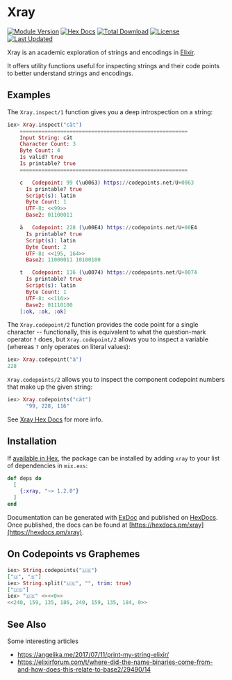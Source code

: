 # Xray

[![Module Version](https://img.shields.io/hexpm/v/xray.svg)](https://hex.pm/packages/xray)
[![Hex Docs](https://img.shields.io/badge/hex-docs-lightgreen.svg)](https://hexdocs.pm/xray/)
[![Total Download](https://img.shields.io/hexpm/dt/xray.svg)](https://hex.pm/packages/xray)
[![License](https://img.shields.io/hexpm/l/xray.svg)](https://hex.pm/packages/xray)
[![Last Updated](https://img.shields.io/github/last-commit/fireproofsocks/xray.svg)](https://github.com/fireproofsocks/xray/commits/master)

Xray is an academic exploration of strings and encodings in [Elixir](https://elixir-lang.org/).

It offers utility functions useful for inspecting strings and their code points to better understand strings and encodings.

## Examples

The `Xray.inspect/1` function gives you a deep introspection on a string:

```elixir
iex> Xray.inspect("cät")
    ======================================================
    Input String: cät
    Character Count: 3
    Byte Count: 4
    Is valid? true
    Is printable? true
    ======================================================

    c   Codepoint: 99 (\u0063) https://codepoints.net/U+0063
      Is printable? true
      Script(s): latin
      Byte Count: 1
      UTF-8: <<99>>
      Base2: 01100011

    ä   Codepoint: 228 (\u00E4) https://codepoints.net/U+00E4
      Is printable? true
      Script(s): latin
      Byte Count: 2
      UTF-8: <<195, 164>>
      Base2: 11000011 10100100

    t   Codepoint: 116 (\u0074) https://codepoints.net/U+0074
      Is printable? true
      Script(s): latin
      Byte Count: 1
      UTF-8: <<116>>
      Base2: 01110100
    [:ok, :ok, :ok]
```

The `Xray.codepoint/2` function provides the code point for a single character -- functionally, this is equivalent to what the question-mark operator `?` does, but `Xray.codepoint/2` allows you to inspect a variable (whereas `?` only operates on literal values):

```elixir
iex> Xray.codepoint("ä")
228
```

`Xray.codepoints/2` allows you to inspect the component codepoint numbers that make up the given string:

```elixir
iex> Xray.codepoints("cät")
      "99, 228, 116"
```

See [Xray Hex Docs](https://hexdocs.pm/xray/Xray.html) for more info.

## Installation

If [available in Hex](https://hex.pm/docs/publish), the package can be installed
by adding `xray` to your list of dependencies in `mix.exs`:

```elixir
def deps do
  [
    {:xray, "~> 1.2.0"}
  ]
end
```

Documentation can be generated with [ExDoc](https://github.com/elixir-lang/ex_doc)
and published on [HexDocs](https://hexdocs.pm). Once published, the docs can
be found at [https://hexdocs.pm/xray](https://hexdocs.pm/xray).

## On Codepoints vs Graphemes

```elixir
iex> String.codepoints("🇺🇸")
["🇺", "🇸"]
iex> String.split("🇺🇸", "", trim: true)
["🇺🇸"]
iex> "🇺🇸" <><<0>>
<<240, 159, 135, 186, 240, 159, 135, 184, 0>>
```

## See Also

Some interesting articles

- <https://angelika.me/2017/07/11/print-my-string-elixir/>
- <https://elixirforum.com/t/where-did-the-name-binaries-come-from-and-how-does-this-relate-to-base2/29490/14>
